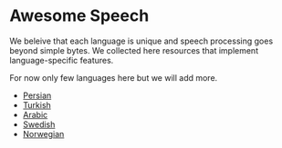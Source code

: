 # Awesome Speech

We beleive that each language is unique and speech processing goes beyond simple bytes. We collected
here resources that implement language-specific features.

For now only few languages here but we will add more.

  * [Persian](persian.md)
  * [Turkish](turkish.md)
  * [Arabic](arabic.md)
  * [Swedish](swedish.md)
  * [Norwegian](norwegian.md)

